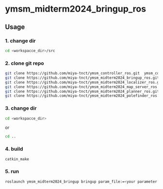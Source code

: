 # ymsm_midterm2024_bringup_ros

## Usage

### 1. change dir

```bash
cd <workspacce_dir>/src
```

### 2. clone git repo
```bash
git clone https://github.com/miya-tnct/ymsm_controller_ros.git  ymsm_controller && \
git clone https://github.com/miya-tnct/ymsm_midterm2024_bringup_ros.git  ymsm_midterm2024_bringup && \
git clone https://github.com/miya-tnct/ymsm_midterm2024_localizer_ros.git  ymsm_midterm2024_localizer && \
git clone https://github.com/miya-tnct/ymsm_midterm2024_map_server_ros.git  ymsm_midterm2024_map_server && \
git clone https://github.com/miya-tnct/ymsm_midterm2024_planner_ros.git  ymsm_midterm2024_planner && \
git clone https://github.com/miya-tnct/ymsm_midterm2024_polefinder_ros.git  ymsm_midterm2024_polefinder
```

### 3. change dir
```bash
cd <workspacce_dir>
```
or

```bash
cd ..
```

### 4. build
```bash
catkin_make
```

### 5. run
```bash
roslaunch ymsm_midterm2024_bringup bringup param_file:=<your parameter file>
```